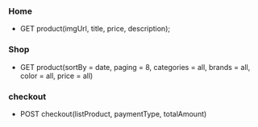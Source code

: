 ### Home
- GET product(imgUrl, title, price, description);

### Shop
- GET product(sortBy = date, paging = 8, categories = all, brands = all, color = all, price = all)

### checkout
- POST checkout(listProduct, paymentType, totalAmount)